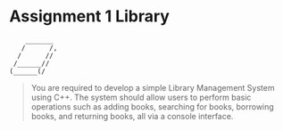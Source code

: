 # Assignment 1 Library

```
    _______
   /      /,
  /      //
 /______//
(______(/

```

> You are required to develop a simple Library Management System using C++. The system 
should allow users to perform basic operations such as adding books, searching for books, 
borrowing books, and returning books, all via a console interface. 


[1]: https://www.qt.io
